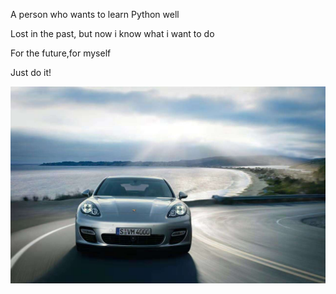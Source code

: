 A person who wants to learn Python well

Lost in the past, but now i know what i want to do

For the future,for myself

Just do it!

![image](https://github.com/Degelzhao/Git/raw/master/image/porsche.png)
